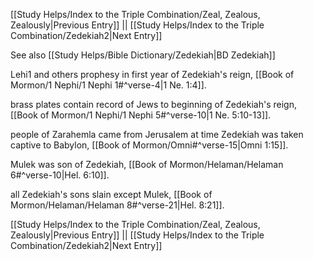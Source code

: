 [[Study Helps/Index to the Triple Combination/Zeal, Zealous, Zealously|Previous Entry]]  ||  [[Study Helps/Index to the Triple Combination/Zedekiah2|Next Entry]]

 See also [[Study Helps/Bible Dictionary/Zedekiah|BD Zedekiah]]

 Lehi1 and others prophesy in first year of Zedekiah's reign, [[Book of Mormon/1 Nephi/1 Nephi 1#^verse-4|1 Ne. 1:4]].

 brass plates contain record of Jews to beginning of Zedekiah's reign, [[Book of Mormon/1 Nephi/1 Nephi 5#^verse-10|1 Ne. 5:10-13]].

 people of Zarahemla came from Jerusalem at time Zedekiah was taken captive to Babylon, [[Book of Mormon/Omni#^verse-15|Omni 1:15]].

 Mulek was son of Zedekiah, [[Book of Mormon/Helaman/Helaman 6#^verse-10|Hel. 6:10]].

 all Zedekiah's sons slain except Mulek, [[Book of Mormon/Helaman/Helaman 8#^verse-21|Hel. 8:21]].

[[Study Helps/Index to the Triple Combination/Zeal, Zealous, Zealously|Previous Entry]]  ||  [[Study Helps/Index to the Triple Combination/Zedekiah2|Next Entry]]